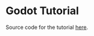 # Godot Tutorial
Source code for the tutorial [here](https://docs.google.com/presentation/d/1zooOHfcH5V82gaojjwTuFBI6OniHwwrjL9bKWu3rrVY/edit?usp=sharing).
